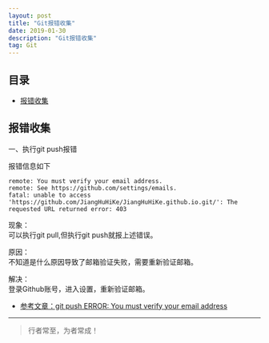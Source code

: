 ```yaml
---
layout: post
title: "Git报错收集"
date: 2019-01-30
description: "Git报错收集"
tag: Git
---
```






## 目录


- [报错收集](#content1)   



<!-- ************************************************ -->
## <a id="content1"></a>报错收集

一、执行git push报错

报错信息如下
```
remote: You must verify your email address.
remote: See https://github.com/settings/emails.
fatal: unable to access 'https://github.com/JiangHuHiKe/JiangHuHiKe.github.io.git/': The requested URL returned error: 403
```

现象：    
可以执行git pull,但执行git push就报上述错误。

原因：     
不知道是什么原因导致了邮箱验证失败，需要重新验证邮箱。

解决：    
登录Github账号，进入设置，重新验证邮箱。

- [参考文章：git push ERROR: You must verify your email address](https://www.jianshu.com/p/30ee5daf1327)




----------
>  行者常至，为者常成！


